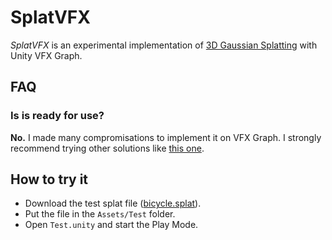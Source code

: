 # SplatVFX

*SplatVFX* is an experimental implementation of [3D Gaussian Splatting] with
Unity VFX Graph.

[3D Gaussian Splatting]: https://repo-sam.inria.fr/fungraph/3d-gaussian-splatting/

## FAQ

### Is is ready for use?

**No.** I made many compromisations to implement it on VFX Graph. I strongly
recommend trying other solutions like [this one].

[this one]: https://github.com/aras-p/UnityGaussianSplatting

## How to try it

- Download the test splat file ([bicycle.splat]).
- Put the file in the `Assets/Test` folder.
- Open `Test.unity` and start the Play Mode.

[bicycle.splat]: https://huggingface.co/cakewalk/splat-data/resolve/main/bicycle.splat
